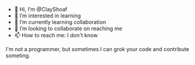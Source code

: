 - 👋 Hi, I’m @ClayShoaf
- 👀 I’m interested in learning
- 🌱 I’m currently learning collaboration
- 💞️ I’m looking to collaborate on reaching me
- 📫 How to reach me: I don't know

I'm not a programmer, but sometimes I can grok your code and contribute someting.

<!---
ClayShoaf/ClayShoaf is a ✨ special ✨ repository because its `README.md` (this file) appears on your GitHub profile.
You can click the Preview link to take a look at your changes.
--->
